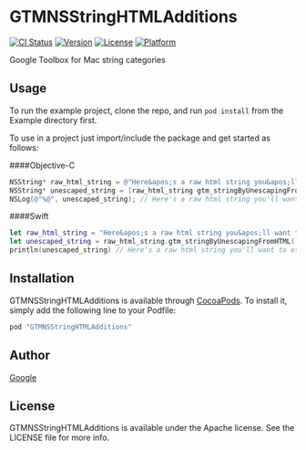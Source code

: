 # GTMNSStringHTMLAdditions

[![CI Status](http://img.shields.io/travis/gjeck/GTMNSStringAdditions.svg?style=flat)](https://travis-ci.org/gjeck/GTMNSStringAdditions)
[![Version](https://img.shields.io/cocoapods/v/GTMNSStringHTMLAdditions.svg?style=flat)](http://cocoadocs.org/docsets/GTMNSStringHTMLAdditions)
[![License](https://img.shields.io/cocoapods/l/GTMNSStringHTMLAdditions.svg?style=flat)](http://cocoadocs.org/docsets/GTMNSStringHTMLAdditions)
[![Platform](https://img.shields.io/cocoapods/p/GTMNSStringHTMLAdditions.svg?style=flat)](http://cocoadocs.org/docsets/GTMNSStringHTMLAdditions)

Google Toolbox for Mac string categories

## Usage

To run the example project, clone the repo, and run `pod install` from the Example directory first.

To use in a project just import/include the package and get started as follows:

####Objective-C
```objective-c
NSString* raw_html_string = @"Here&apos;s a raw html string you&apos;ll want to escape. 10 &gt; 4 &amp;&amp; 6 &lt; 8.";
NSString* unescaped_string = [raw_html_string gtm_stringByUnescapingFromHTML];
NSLog(@"%@", unescaped_string); // Here's a raw html string you'll want to escape. 10 > 4 && 6 < 8.
```

####Swift
```swift
let raw_html_string = "Here&apos;s a raw html string you&apos;ll want to escape. 10 &gt; 4 &amp;&amp; 6 &lt; 8."
let unescaped_string = raw_html_string.gtm_stringByUnescapingFromHTML()
println(unescaped_string) // Here's a raw html string you'll want to escape. 10 > 4 && 6 < 8.
```

## Installation

GTMNSStringHTMLAdditions is available through [CocoaPods](http://cocoapods.org). To install
it, simply add the following line to your Podfile:

```ruby
pod "GTMNSStringHTMLAdditions"
```

## Author

[Google](https://code.google.com/p/google-toolbox-for-mac/)

## License

GTMNSStringHTMLAdditions is available under the Apache license. See the LICENSE file for more info.
